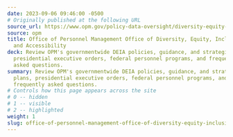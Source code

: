 ```yaml
---
date: 2023-09-06 09:46:00 -0500
# Originally published at the following URL
source_url: https://www.opm.gov/policy-data-oversight/diversity-equity-inclusion-and-accessibility/
source: opm
title: Office of Personnel Management Office of Diversity, Equity, Inclusion,
  and Accessibility
deck: Review OPM's governmentwide DEIA policies, guidance, and strategic plans,
  presidential executive orders, federal personnel programs, and frequently
  asked questions.
summary: Review OPM's governmentwide DEIA policies, guidance, and strategic
  plans, presidential executive orders, federal personnel programs, and
  frequently asked questions.
# Controls how this page appears across the site
# 0 -- hidden
# 1 -- visible
# 2 -- highlighted
weight: 1
slug: office-of-personnel-management-office-of-diversity-equity-inclusion-and-accessibility
---
```

